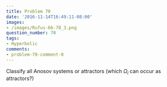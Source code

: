 ```yaml
---
title: Problem 70
date: '2016-11-14T16:49:11-08:00'
images:
- /images/Rufus-66-70_3.png
question_number: 70
tags:
- Hyperbolic
comments:
- problem-70-comment-0
---
```

Classify all Anosov systems or attractors (which $\Omega_i$ can occur as
attractors?)

